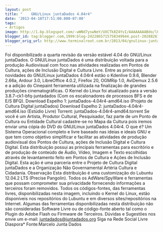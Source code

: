 ```yaml
---
layout: post
title: "    GNU/Linux juntaDados 4.04r4"
date: '2013-04-18T17:51:00.000-07:00'
tags:
- Artigos
image: http://1.bp.blogspot.com/-wWNd7yswNeY/UXCTk8Z4YvI/AAAAAAAABdo/lQ87dL-Rm_M/s72-c/logo.png
blogger_id: tag:blogger.com,1999:blog-2422865715758349944.post-2028826795668916064
blogger_orig_url: http://www.terminalroot.com.br/2013/04/gnulinux-juntadados-404r4.html
---
```

Foi disponibilizado a quarta revisão da versão estável 4.04 do GNU/Linux juntaDados.
O GNU/Linux juntaDados é uma distribuição voltada para a produção  Audiovisual com foco nas atividades realizadas em Pontos de Cultura,  ações de Inclusão Digital e Cultura Livre.
Entre as principais novidades do GNU/Linux juntaDados 4.04r4 estão o Kdenlive 0.9.6, Blender 2.66a, Ardour 3.0, LibreOffice 4.0.2,  Firefox 20, OGMRip 1.0, AviDemux 2.5.6 e a adição do Cinepaint  ferramenta utilizada na finalização de grandes produções  cinematográficas. O Kernel do Linux foi atualizado para a versão  3.8.7-ck1-bfq-juntadados (Com os escalonadores de processos BFS e de E/S  BFQ).
Download Espelho 1: juntaDados-4.04r4-amd64.iso (Projeto de Cultura Digital juntaDados)
Download Espelho 2: juntaDados-4.04r4-amd64.iso (Estúdio Livre)
Torrent: juntaDados-4.04r4-amd64.torrent
Se você é um Artista, Produtor Cultural, Pesquisador, faz parte de um Ponto de Cultura ou Entidade Cultural cadastre-se no Mapa da Cultura pois iremos enviar uma cópia do DVD do GNU/Linux juntaDados 4.04r4.
O que é?
Um Sistema Operacional completo e livre baseado nas ideias e ideais GNU e  que tem como objetivo simplificar e facilitar as atividades de produção  audiovisual dos Pontos de Cultura, ações de Inclusão Digital e Cultura  Digital.
Esta distribuição possui as principais ferramentas para escritório e de  produção de conteúdo de Áudio, Vídeo, Imagem e Texto escolhidas através  de levantamento feito em Pontos de Cultura e Ações de Inclusão Digital.
Esta ação é uma parceria entre o Projeto de Cultura Digital juntaDados e  a Organização Não Governamental Artéria Cultura e Cidadania.
Observação 
Esta distribuição é uma customização do Lubuntu 12.04.2 LTS (Precise  Pangolin). Todos os AdWare/SpyWare e ferramentas que possam comprometer  sua privacidade fornecendo informações a terceiros foram removidos.  Todos os códigos-fontes, das ferramentas livres, disponibilizadas nesta  imagem, incluindo o Kernel do Linux, estão disponíveis nos repositórios  do Lubuntu e em diversos sites/repositórios na Internet. Algumas das  ferramentas disponibilizadas nesta distribuição não são consideradas  Software Livre ou de código-fonte aberto tal como o Plugin do Adobe  Flash ou Firmware de Terceiros.
Dúvidas e Sugestões nos envie um e-mail: juntadados@juntadados.org 
Siga na Rede Social Livre Diaspora*
Fonte:Marcelo Junta Dados 
